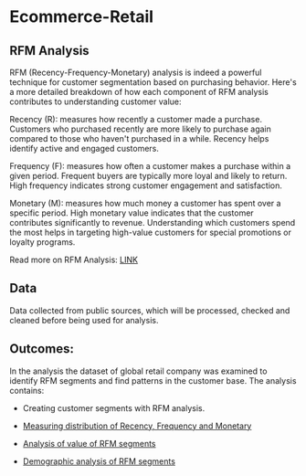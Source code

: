 # Ecommerce-Retail
## RFM Analysis 
RFM (Recency-Frequency-Monetary) analysis is indeed a powerful technique for customer segmentation based on purchasing behavior. Here's a more detailed breakdown of how each component of RFM analysis contributes to understanding customer value:

Recency (R): measures how recently a customer made a purchase. Customers who purchased recently are more likely to purchase again compared to those who haven't purchased in a while. Recency helps identify active and engaged customers.

Frequency (F): measures how often a customer makes a purchase within a given period. Frequent buyers are typically more loyal and likely to return. High frequency indicates strong customer engagement and satisfaction.

Monetary (M): measures how much money a customer has spent over a specific period. High monetary value indicates that the customer contributes significantly to revenue. Understanding which customers spend the most helps in targeting high-value customers for special promotions or loyalty programs.

Read more on RFM Analysis: [LINK](https://www.investopedia.com/terms/r/rfm-recency-frequency-monetary-value.asp)
## Data 
Data collected from public sources, which will be processed, checked and cleaned before being used for analysis.

## Outcomes: 
In the analysis the dataset of global retail company was examined to identify RFM segments and find patterns in the customer base. The analysis contains:

* Creating customer segments with RFM analysis.

* [Measuring distribution of Recency, Frequency and Monetary](https://github.com/thinlh07/Ecommerce-Retail/blob/main/Distribution.png)

* [Analysis of value of RFM segments](https://github.com/thinlh07/Ecommerce-Retail/blob/main/RFM%20Segments.png)

* [Demographic analysis of RFM segments](https://github.com/thinlh07/Ecommerce-Retail/blob/main/geo.png)


